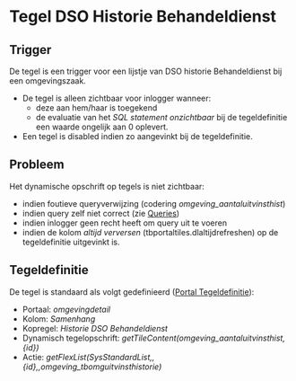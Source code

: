 # Tegel DSO Historie Behandeldienst

## Trigger

De tegel is een trigger voor een lijstje van DSO historie Behandeldienst bij een omgevingszaak.

  * De tegel is alleen zichtbaar voor inlogger wanneer:
    * deze aan hem/haar is toegekend 
    * de evaluatie van het *SQL statement onzichtbaar* bij de tegeldefinitie een waarde ongelijk aan 0 oplevert. 
  * Een tegel is disabled indien zo aangevinkt bij de tegeldefinitie.

## Probleem

Het dynamische opschrift op tegels is niet zichtbaar:

  * indien foutieve queryverwijzing (codering *omgeving_aantaluitvinsthist*) 
  * indien query zelf niet correct (zie [Queries](/docs/instellen_inrichten/queries.md))
  * indien inlogger geen recht heeft om query uit te voeren 
  * indien de kolom *altijd verversen* (tbportaltiles.dlaltijdrefreshen) op de tegeldefinitie uitgevinkt is.

## Tegeldefinitie

De tegel is standaard als volgt gedefinieerd ([Portal Tegeldefinitie](/docs/instellen_inrichten/portaldefinitie/portal_tegel.md)):

  * Portaal: *omgevingdetail*
  * Kolom: *Samenhang*
  * Kopregel: *Historie DSO Behandeldienst*
  * Dynamisch tegelopschrift: *getTileContent(omgeving_aantaluitvinsthist,{id})*
  * Actie: *getFlexList(SysStandardList,,{id},,omgeving_tbomguitvinsthistorie)*

